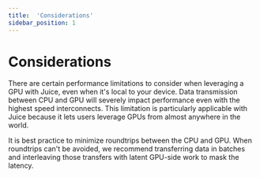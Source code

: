 ```yaml
---
title:  'Considerations'
sidebar_position: 1
---
```

# Considerations

There are certain performance limitations to consider when leveraging a GPU with Juice, even when it's local to your device. Data transmission between CPU and GPU will severely impact performance even with the highest speed interconnects. This limitation is particularly applicable with Juice because it lets users leverage GPUs from almost anywhere in the world. 

It is best practice to minimize roundtrips between the CPU and GPU. When roundtrips can't be avoided, we recommend transferring data in batches and interleaving those transfers with latent GPU-side work to mask the latency.  